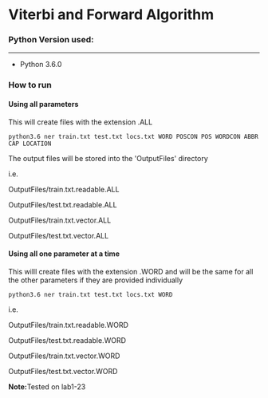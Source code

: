 # Viterbi and Forward Algorithm

### Python Version used:
************************

* Python 3.6.0


### How to run
#### Using all parameters

This will create files with the extension .ALL
```
python3.6 ner train.txt test.txt locs.txt WORD POSCON POS WORDCON ABBR CAP LOCATION
```
The output files will be stored into the 'OutputFiles' directory

i.e.

OutputFiles/train.txt.readable.ALL

OutputFiles/test.txt.readable.ALL

OutputFiles/train.txt.vector.ALL

OutputFiles/test.txt.vector.ALL


#### Using all one parameter at a time

This willl create files with the extension .WORD and will be the same for all the other
parameters if they are provided individually
```
python3.6 ner train.txt test.txt locs.txt WORD 
```
i.e.

OutputFiles/train.txt.readable.WORD

OutputFiles/test.txt.readable.WORD

OutputFiles/train.txt.vector.WORD

OutputFiles/test.txt.vector.WORD




<b>Note:</b>Tested on lab1-23